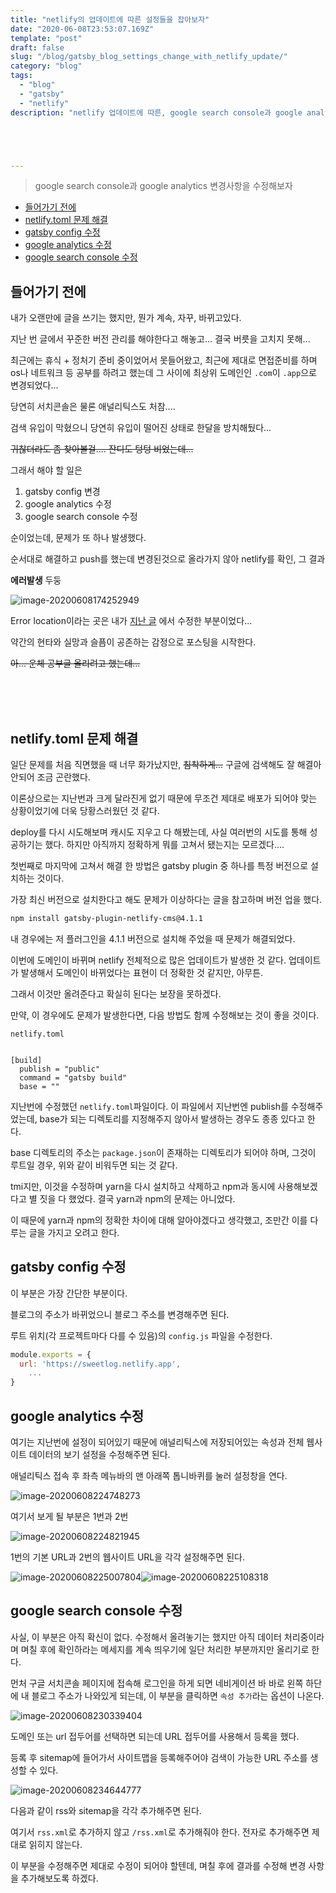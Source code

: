 ```yaml
---
title: "netlify의 업데이트에 따른 설정들을 잡아보자"
date: "2020-06-08T23:53:07.169Z"
template: "post"
draft: false
slug: "/blog/gatsby_blog_settings_change_with_netlify_update/"
category: "blog"
tags:
  - "blog"
  - "gatsby"
  - "netlify"
description: "netlify 업데이트에 따른, google search console과 google analytics 변경사항을 수정해보자"





---
```


> google search console과 google analytics 변경사항을 수정해보자





+ [들어가기 전에](#들어가기-전에)
+ [netlify.toml 문제 해결](#netlifytoml-문제-해결)
+ [gatsby config 수정](#gatsby-config-수정)
+ [google analytics 수정](#google-analytics-수정)
+ [google search console 수정](#google-search-console-수정)



## 들어가기 전에

내가 오랜만에 글을 쓰기는 했지만, 뭔가 계속, 자꾸, 바뀌고있다.

지난 번 글에서 꾸준한 버전 관리를 해야한다고 해놓고... 결국 버릇을 고치지 못해...

최근에는 휴식 + 정처기 준비 중이었어서 못들어왔고, 최근에 제대로 면접준비를 하며 os나 네트워크 등 공부를 하려고 했는데 그 사이에 최상위 도메인인 `.com`이 `.app`으로 변경되었다...

당연히 서치콘솔은 물론 애널리틱스도 처참....

검색 유입이 막혔으니 당연히 유입이 떨어진 상태로 한달을 방치해뒀다...

<del>귀찮더라도 좀 찾아볼걸.... 잔디도 텅텅 비었는데...</del>



그래서 해야 할 일은 

1. gatsby config 변경
2. google analytics 수정
3. google search console 수정

순이었는데, 문제가 또 하나 발생했다. 

순서대로 해결하고 push를 했는데 변경된것으로 올라가지 않아 netlify를 확인, 그 결과

<b>에러발생</b> 두둥

![image-20200608174252949](img/image-20200608174252949.png)

Error location이라는 곳은 내가 [지난 글](https://sweetlog.netlify.app/blog/resolving_exit_code_127_in_netlify/) 에서 수정한 부분이었다...

약간의 현타와 실망과 슬픔이 공존하는 감정으로 포스팅을 시작한다.

<del>아... 운체 공부글 올리려고 했는데...</del>

<br>

<br>

<br>



## netlify.toml 문제 해결

일단 문제를 처음 직면했을 때 너무 화가났지만, <del>침착하게...</del> 구글에 검색해도 잘 해결아 안되어 조금 곤란했다.

이론상으로는 지난번과 크게 달라진게 없기 때문에 무조건 제대로 배포가 되어야 맞는 상황이었기에 더욱 당황스러웠던 것 같다.

deploy를 다시 시도해보며 캐시도 지우고 다 해봤는데, 사실 여러번의 시도를 통해 성공하기는 했다. 하지만 아직까지 정확하게 뭐를 고쳐서 됐는지는 모르겠다....



첫번째로 마지막에 고쳐서 해결 한 방법은 gatsby plugin 중 하나를 특정 버전으로 설치하는 것이다.

가장 최신 버전으로 설치한다고 해도 문제가 이상하다는 글을 참고하며 버전 업을 했다.

```bash
npm install gatsby-plugin-netlify-cms@4.1.1
```

내 경우에는 저 플러그인을 4.1.1 버전으로 설치해 주었을 때 문제가 해결되었다.

이번에 도메인이 바뀌며 netlify 전체적으로 많은 업데이트가 발생한 것 같다. 업데이트가 발생해서 도메인이 바뀌었다는 표현이 더 정확한 것 같지만, 아무튼.

그래서 이것만 올려준다고 확실히 된다는 보장을 못하겠다.

만약, 이 경우에도 문제가 발생한다면, 다음 방법도 함께 수정해보는 것이 좋을 것이다.



```
netlify.toml


[build]
  publish = "public"
  command = "gatsby build"
  base = ""
```

지난번에 수정했던 `netlify.toml`파일이다. 이 파일에서 지난번엔 publish를 수정해주었는데, base가 되는 디렉토리를 지정해주지 않아서 발생하는 경우도 종종 있다고 한다.

base 디렉토리의 주소는 `package.json`이 존재하는 디렉토리가 되어야 하며,  그것이 루트일 경우, 위와 같이 비워두면 되는 것 같다.



tmi지만, 이것을 수정하며 yarn을 다시 설치하고 삭제하고 npm과 동시에 사용해보겠다고 별 짓을 다 했었다. 결국 yarn과 npm의 문제는 아니었다.

이 때문에 yarn과 npm의 정확한 차이에 대해 알아야겠다고 생각했고, 조만간 이를 다루는 글을 가지고 오려고 한다.





## gatsby config 수정

이 부분은 가장 간단한 부분이다.

블로그의 주소가 바뀌었으니 블로그 주소를 변경해주면 된다.



루트 위치(각 프로젝트마다 다를 수 있음)의 `config.js` 파일을 수정한다.

```js
module.exports = {
  url: 'https://sweetlog.netlify.app',
    ...
}
```





## google analytics 수정

여기는 지난번에 설정이 되어있기 때문에 애널리틱스에 저장되어있는 속성과 전체 웹사이트 데이터의 보기 설정을 수정해주면 된다.



애널리틱스 접속 후 좌측 메뉴바의 맨 아래쪽 톱니바퀴를 눌러 설정창을 연다.

![image-20200608224748273](img/image-20200608224748273.png)

여기서 보게 될 부분은 1번과 2번

![image-20200608224821945](img/image-20200608224821945.png)

1번의 기본 URL과 2번의 웹사이트 URL을 각각 설정해주면 된다.

![image-20200608225007804](img/image-20200608225007804.png)![image-20200608225108318](img/image-20200608225108318.png)





## google search console 수정

사실, 이 부분은 아직 확신이 없다. 수정해서 올려놓기는 했지만 아직 데이터 처리중이라며 며칠 후에 확인하라는 메세지를 계속 띄우기에 일단 처리한 부분까지만 올리기로 한다.



먼처 구글 서치콘솔 페이지에 접속해 로그인을 하게 되면 네비게이션 바 바로 왼쪽 하단에 내 블로그 주소가 나와있게 되는데, 이 부분을 클릭하면 `속성 추가`라는 옵션이 나온다.

![image-20200608230339404](img/image-20200608230339404.png)

도메인 또는 url 접두어를 선택하면 되는데 URL 접두어를 사용해서 등록을 했다.



등록 후 sitemap에 들어가서 사이트맵을 등록해주어야 검색이 가능한 URL 주소를 생성할 수 있다.

![image-20200608234644777](img/image-20200608234644777.png)



다음과 같이 rss와 sitemap을 각각 추가해주면 된다.

여기서 `rss.xml`로 추가하지 않고 `/rss.xml`로 추가해줘야 한다. 전자로 추가해주면 제대로 읽히지 않는다.





이 부분을 수정해주면 제대로 수정이 되어야 할텐데, 며칠 후에 결과를 수정해 변경 사항을 추가해보도록 하겠다.



